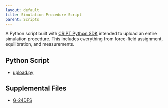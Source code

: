 ```yaml
---
layout: default
title: Simulation Procedure Script
parent: Scripts
---
```


A Python script built with [CRIPT Python SDK](https://pypi.org/project/cript/) intended to upload an entire simulation procedure. This includes everything from force-field assignment, equilibration, and measurements.

## Python Script
* [upload.py]()

## Supplemental Files
* [G-24DFS]()
